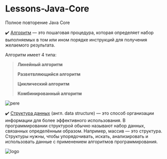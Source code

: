 # Lessons-Java-Core

Полное повторение Java Core 

:heavy_check_mark: [Алгоритм]() — это пошаговая процедура, 
которая определяет набор выполняемых в том или ином порядке 
инструкций для получения желаемого результата. 


Алгоритм имеет 4 типа:

>__Линейный алгоритм__
> 
>__Разветвляющийся алгоритм__
> 
>__Циклический алгоритм__
> 
>__Комбинированный алгоритм__



![pere](https://cf3.ppt-online.org/files3/slide/4/4U9TJY5M8ed6PsKHbE2lm0ARXOaDghcQvNp7yF/slide-4.jpg)

:heavy_check_mark:  [Структура данных]() (англ. data structure) —
это способ организации 
информации для более эффективного использования.
В программировании структурой обычно называют набор данных, 
связанных определённым образом. Например, массив — это структура.
Структуры нужны, чтобы упорядочивать, искать, 
анализировать и использовать данные с применением алгоритмов программирования.



![logo](https://luxe-host.ru/wp-content/uploads/c/5/3/c5301f37f0d200c287746a388d036825.jpeg)



